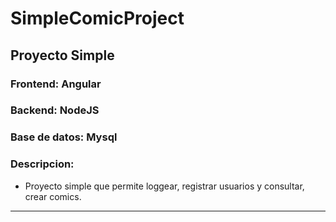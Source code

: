 # SimpleComicProject
**Proyecto Simple**
------------------------------------------------------------------------------

### Frontend: Angular
### Backend:  NodeJS
### Base de datos:  Mysql
### Descripcion:
  - Proyecto simple que permite loggear, registrar usuarios y consultar, crear comics.
------------------------------------------------------------------------------
